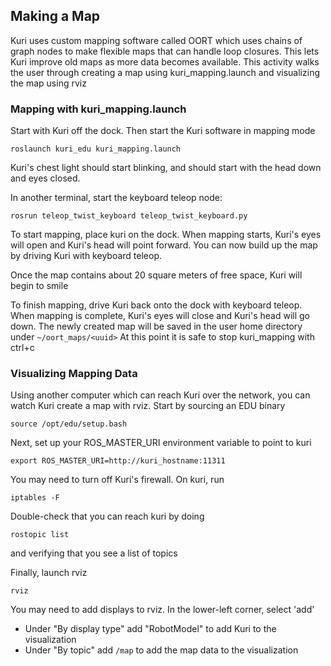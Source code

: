 ## Making a Map

Kuri uses custom mapping software called OORT which uses chains of graph nodes
to make flexible maps that can handle loop closures.  This lets Kuri improve
old maps as more data becomes available.  This activity walks the user through
creating a map using kuri_mapping.launch and visualizing the map using rviz

### Mapping with kuri_mapping.launch

Start with Kuri off the dock.  Then start the Kuri software in mapping mode
```
roslaunch kuri_edu kuri_mapping.launch
```

Kuri's chest light should start blinking, and should start with the head down
and eyes closed.

In another terminal, start the keyboard teleop node:
```
rosrun teleop_twist_keyboard teleop_twist_keyboard.py
```

To start mapping, place kuri on the dock.  When mapping starts, Kuri's eyes
will open and Kuri's head will point forward.  You can now build up the map
by driving Kuri with keyboard teleop.

Once the map contains about 20 square meters of free space, Kuri will begin
to smile

To finish mapping, drive Kuri back onto the dock with keyboard teleop.  
When mapping is complete, Kuri's eyes will close and Kuri's head will go 
down.  The newly created map will be saved in the user home directory under
```~/oort_maps/<uuid>```  At this point it is safe to stop kuri_mapping with
ctrl+c

### Visualizing Mapping Data
Using another computer which can reach Kuri over the network, you can 
watch Kuri create a map with rviz.  Start by sourcing an EDU binary

```
source /opt/edu/setup.bash
```

Next, set up your ROS_MASTER_URI environment variable to point to kuri
```
export ROS_MASTER_URI=http://kuri_hostname:11311
```

You may need to turn off Kuri's firewall.  On kuri, run

```
iptables -F
```

Double-check that you can reach kuri by doing

```
rostopic list
```

and verifying that you see a list of topics

Finally, launch rviz

```
rviz
```

You may need to add displays to rviz.  In the lower-left corner, select 'add'

  - Under "By display type" add "RobotModel" to add Kuri to the visualization
  - Under "By topic" add `/map` to add the map data to the visualization
